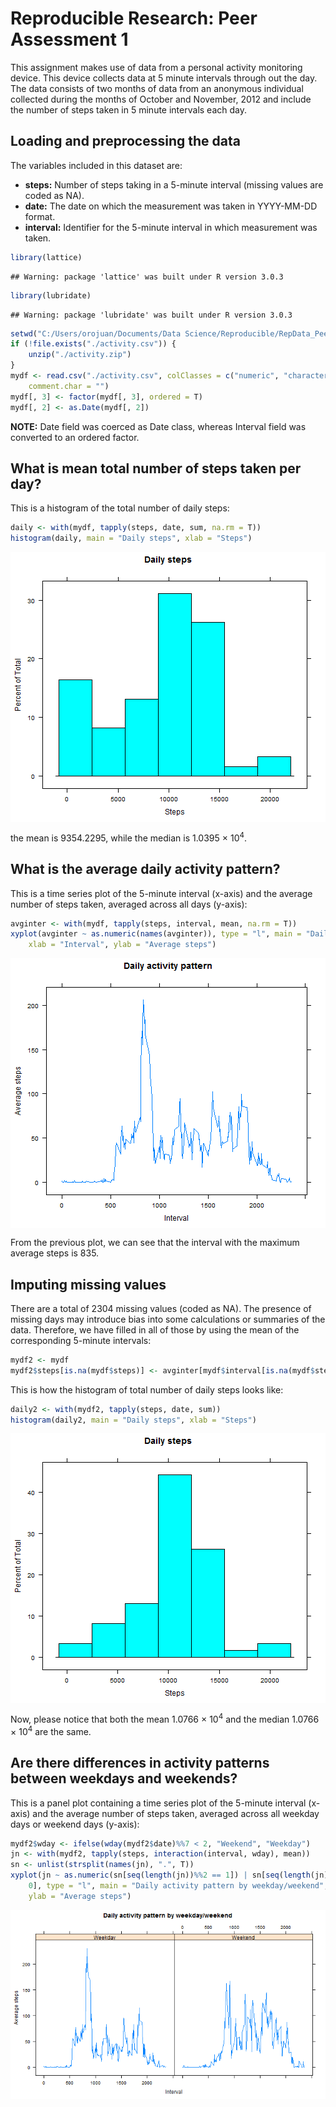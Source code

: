 # Reproducible Research: Peer Assessment 1

This assignment makes use of data from a personal activity monitoring device. This device collects data at 5 minute intervals through out the day. The data consists of two months of data from an anonymous individual collected during the months of October and November, 2012 and include the number of steps taken in 5 minute intervals each day.

## Loading and preprocessing the data

The variables included in this dataset are:

* **steps:** Number of steps taking in a 5-minute interval (missing values are coded as NA).
* **date:** The date on which the measurement was taken in YYYY-MM-DD format.
* **interval:** Identifier for the 5-minute interval in which measurement was taken.


```r
library(lattice)
```

```
## Warning: package 'lattice' was built under R version 3.0.3
```

```r
library(lubridate)
```

```
## Warning: package 'lubridate' was built under R version 3.0.3
```

```r
setwd("C:/Users/orojuan/Documents/Data Science/Reproducible/RepData_PeerAssessment1")
if (!file.exists("./activity.csv")) {
    unzip("./activity.zip")
}
mydf <- read.csv("./activity.csv", colClasses = c("numeric", "character", "numeric"), 
    comment.char = "")
mydf[, 3] <- factor(mydf[, 3], ordered = T)
mydf[, 2] <- as.Date(mydf[, 2])
```


**NOTE:** Date field was coerced as Date class, whereas Interval field was converted to an ordered factor.


## What is mean total number of steps taken per day?

This is a histogram of the total number of daily steps:


```r
daily <- with(mydf, tapply(steps, date, sum, na.rm = T))
histogram(daily, main = "Daily steps", xlab = "Steps")
```

<img src="figure/unnamed-chunk-2.png" title="plot of chunk unnamed-chunk-2" alt="plot of chunk unnamed-chunk-2" style="display: block; margin: auto;" />


the mean is 9354.2295, while the median is 1.0395 &times; 10<sup>4</sup>.


## What is the average daily activity pattern?

This is a time series plot of the 5-minute interval (x-axis) and the average number of steps taken, averaged across all days (y-axis):


```r
avginter <- with(mydf, tapply(steps, interval, mean, na.rm = T))
xyplot(avginter ~ as.numeric(names(avginter)), type = "l", main = "Daily activity pattern", 
    xlab = "Interval", ylab = "Average steps")
```

<img src="figure/unnamed-chunk-3.png" title="plot of chunk unnamed-chunk-3" alt="plot of chunk unnamed-chunk-3" style="display: block; margin: auto;" />


From the previous plot, we can see that the interval with the maximum average steps is 835.


## Imputing missing values

There are a total of 2304 missing values (coded as NA). The presence of missing days may introduce bias into some calculations or summaries of the data. Therefore, we have filled in all of those by using the mean of the  corresponding 5-minute intervals:


```r
mydf2 <- mydf
mydf2$steps[is.na(mydf$steps)] <- avginter[mydf$interval[is.na(mydf$steps)]]
```


This is how the histogram of total number of daily steps looks like:


```r
daily2 <- with(mydf2, tapply(steps, date, sum))
histogram(daily2, main = "Daily steps", xlab = "Steps")
```

<img src="figure/unnamed-chunk-5.png" title="plot of chunk unnamed-chunk-5" alt="plot of chunk unnamed-chunk-5" style="display: block; margin: auto;" />


Now, please notice that both the mean 1.0766 &times; 10<sup>4</sup> and the median 1.0766 &times; 10<sup>4</sup> are the same.


## Are there differences in activity patterns between weekdays and weekends?

This is a panel plot containing a time series plot of the 5-minute interval (x-axis) and the average number of steps taken, averaged across all weekday days or weekend days (y-axis):


```r
mydf2$wday <- ifelse(wday(mydf2$date)%%7 < 2, "Weekend", "Weekday")
jn <- with(mydf2, tapply(steps, interaction(interval, wday), mean))
sn <- unlist(strsplit(names(jn), ".", T))
xyplot(jn ~ as.numeric(sn[seq(length(jn))%%2 == 1]) | sn[seq(length(jn))%%2 == 
    0], type = "l", main = "Daily activity pattern by weekday/weekend", xlab = "Interval", 
    ylab = "Average steps")
```

<img src="figure/unnamed-chunk-6.png" title="plot of chunk unnamed-chunk-6" alt="plot of chunk unnamed-chunk-6" style="display: block; margin: auto;" />

